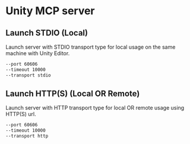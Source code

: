 # Unity MCP server

## Launch STDIO (Local)

Launch server with STDIO transport type for local usage on the same machine with Unity Editor.

```bash
--port 60606
--timeout 10000
--transport stdio
```

## Launch HTTP(S) (Local OR Remote)

Launch server with HTTP transport type for local OR remote usage using HTTP(S) url.

```bash
--port 60606
--timeout 10000
--transport http
```
